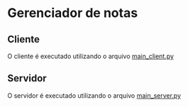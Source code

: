 # Gerenciador de notas

## Cliente

O cliente é executado utilizando o arquivo [main_client.py](main_client.py)

## Servidor

O servidor é executado utilizando o arquivo [main_server.py](main_server.py)
